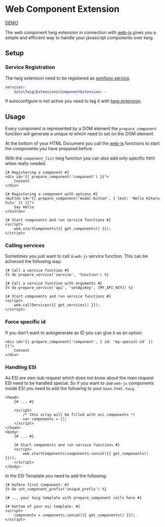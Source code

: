 # Web Component Extension

[DEMO](https://github.com/sulu/web-js-twig-demo)

The web component twig extension in connection with [web-js](https://github.com/sulu/web-js) 
gives you a simple and efficient way to handle your javascript components over twig.

## Setup

### Service Registration

The twig extension need to be registered as [symfony service](http://symfony.com/doc/current/service_container.html).

```yml
services:
    Sulu\Twig\Extensions\ComponentExtension: ~
```

If autoconfigure is not active you need to tag it with [twig.extension](https://symfony.com/doc/current/service_container.html#the-autoconfigure-option).

## Usage

Every component is represented by a DOM element the `prepare_component` function will generate a unique id
which need to set on the DOM element.

At the bottom of your HTML Document you call the [web-js](https://github.com/sulu/web-js) functions
to start the components you have prepared before.

With the `component_list` twig function you can also add only specific html when really needed.

```twig
{# Registering a component #}
<div id="{{ prepare_component('component') }}">
    Content
</div>

{# Registering a component with options #}
<button id="{{ prepare_component('modal-button', { text: 'Hello Hikaru Sulu' }) }}">
    Say Hello
</button>

{# Start components and run service functions #}
<script>
    web.startComponents({{ get_components() }});
</script>
```

### Calling services

Sometimes you just want to call a `web-js` service function.
This can be achieved the following way:

```twig
{# Call a service function #}
{% do prepare_service('service', 'function') %}

{# Call a service function with arguments #}
{% do prepare_service('api', 'setApiKey', [MY_API_KEY]) %}

{# Start components and run service functions #}
<script>
    web.callServices({{ get_services() }});
</script>
```

### Force specific id

If you don't want to autogenerate an ID you can give it as an option:

```twig
<div id="{{ prepare_component('component', { id: 'my-special-id' }) }}">
    Content
</div>
```

### Handling ESI

As ESI are own sub request which does not know about the main request ESI need to be handled special.
So if you want to use `web-js` components inside ESI you need to add the following to your `base.html.twig`.

```twig
<head>
    {# ... #}

    <script>
        /* this array will be filled with esi components */
        var components = [];
    </script>
</head>
<body>
    {# ... #}

    {# Start components and run service functions #}
    <script>
        web.startComponents(components.concat({{ get_components() }}));
    </script>
</body>
```

In the ESI Template you need to add the following:

```twig
{# before first component: #}
{% do set_component_prefix('unique_prefix') %}

{# ... your twig template with prepare_component calls here #}

{# bottom of your esi template: #}
<script>
    components = components.concat({{ get_components() }});
</script>
```
